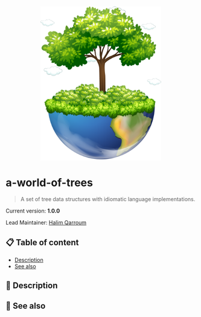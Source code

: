 <br />
<p align="center">
  <img width="320" src="assets/icon.png" />
</p>

# a-world-of-trees
> A set of tree data structures with idiomatic language implementations.

Current version: **1.0.0**

Lead Maintainer: [Halim Qarroum](mailto:hqm.post@gmail.com)

## 📋 Table of content

- [Description](#-description)
- [See also](#-see-also)

## 🔰 Description

## 👀 See also
